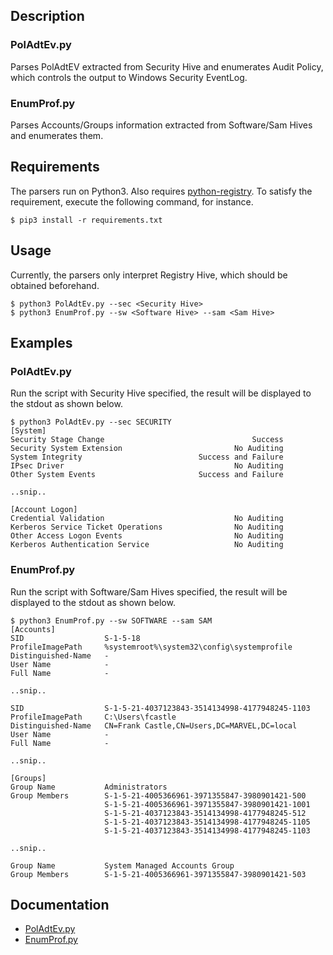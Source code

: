 ## Description

### PolAdtEv.py

Parses PolAdtEV extracted from Security Hive and enumerates Audit Policy, which controls the output to Windows Security EventLog.

### EnumProf.py

Parses Accounts/Groups information extracted from Software/Sam Hives and enumerates them.


## Requirements

The parsers run on Python3. Also requires [python-registry](https://github.com/williballenthin/python-registry). To satisfy the requirement, execute the following command, for instance.

```
$ pip3 install -r requirements.txt
```

## Usage

Currently, the parsers only interpret Registry Hive, which should be obtained beforehand.

```
$ python3 PolAdtEv.py --sec <Security Hive>
$ python3 EnumProf.py --sw <Software Hive> --sam <Sam Hive>
```

## Examples


### PolAdtEv.py

Run the script with Security Hive specified, the result will be displayed to the stdout as shown below.

```
$ python3 PolAdtEv.py --sec SECURITY
[System]
Security Stage Change                                 Success
Security System Extension                         No Auditing
System Integrity                          Success and Failure
IPsec Driver                                      No Auditing
Other System Events                       Success and Failure

..snip..

[Account Logon]
Credential Validation                             No Auditing
Kerberos Service Ticket Operations                No Auditing
Other Access Logon Events                         No Auditing
Kerberos Authentication Service                   No Auditing
```


### EnumProf.py

Run the script with Software/Sam Hives specified, the result will be displayed to the stdout as shown below.

```
$ python3 EnumProf.py --sw SOFTWARE --sam SAM
[Accounts]
SID                  S-1-5-18
ProfileImagePath     %systemroot%\system32\config\systemprofile
Distinguished-Name   -
User Name            -
Full Name            -

..snip..

SID                  S-1-5-21-4037123843-3514134998-4177948245-1103
ProfileImagePath     C:\Users\fcastle
Distinguished-Name   CN=Frank Castle,CN=Users,DC=MARVEL,DC=local
User Name            -
Full Name            -

..snip..

[Groups]
Group Name           Administrators
Group Members        S-1-5-21-4005366961-3971355847-3980901421-500
                     S-1-5-21-4005366961-3971355847-3980901421-1001
                     S-1-5-21-4037123843-3514134998-4177948245-512
                     S-1-5-21-4037123843-3514134998-4177948245-1105
                     S-1-5-21-4037123843-3514134998-4177948245-1103

..snip..

Group Name           System Managed Accounts Group
Group Members        S-1-5-21-4005366961-3971355847-3980901421-503
```

## Documentation

- [PolAdtEv.py](https://9ood4nothin9.blogspot.com/2021/12/parse-poladtev.html)
- [EnumProf.py](https://9ood4nothin9.blogspot.com/2023/03/parse-accountsgroups-infomation.html)